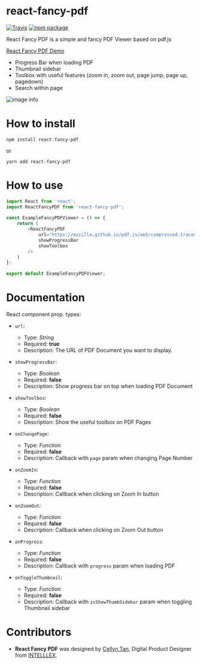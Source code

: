 # react-fancy-pdf

[![Travis][build-badge]][build]
[![npm package][npm-badge]][npm]

React Fancy PDF is a simple and fancy PDF Viewer based on pdf.js

[React Fancy PDF Demo](https://intelllex.github.io/react-fancy-pdf/)

- Progress Bar when loading PDF
- Thumbnail sidebar
- Toolbox with useful features (zoom in, zoom out, page jump, page up, pagedown)
- Search within page

![image info](https://i.imgur.com/rqECUDN.png)

# How to install

```
npm install react-fancy-pdf
```

or

```
yarn add react-fancy-pdf
```

# How to use

```js
import React from 'react';
import ReactFancyPDF from 'react-fancy-pdf';
 
const ExampleFancyPDFViewer = () => {
    return (
        <ReactFancyPDF
            url="https://mozilla.github.io/pdf.js/web/compressed.tracemonkey-pldi-09.pdf"
            showProgressBar
            showToolbox
        />
    )
};
 
export default ExampleFancyPDFViewer;
```

# Documentation
React component prop. types:

-   `url`:

    -   Type: _String_
    -   Required: **true**
    -   Description: The URL of PDF Document you want to display.

-   `showProgressBar`:

    -   Type: _Boolean_
    -   Required: **false**
    -   Description: Show progress bar on top when loading PDF Document

-   `showToolbox`:

    -   Type: _Boolean_
    -   Required: **false**
    -   Description: Show the useful toolbox on PDF Pages

-   `onChangePage`:
    -   Type: _Function_
    -   Required: **false**
    -   Description: Callback with `page` param when changing Page Number

-   `onZoomIn`:
    -   Type: _Function_
    -   Required: **false**
    -   Description: Callback when clicking on Zoom In button

-   `onZoomOut`:
    -   Type: _Function_
    -   Required: **false**
    -   Description: Callback when clicking on Zoom Out button

-   `onProgress`:
    -   Type: _Function_
    -   Required: **false**
    -   Description: Callback with `progress` param when loading PDF

-   `onToggleThumbnail`:
    -   Type: _Function_
    -   Required: **false**
    -   Description: Callback with `isShowThumbSidebar` param when toggling Thumbnail sidebar

# Contributors
- **React Fancy PDF** was designed by [Cellyn Tan](https://cellyntan.com), Digital Product Designer from [INTELLLEX](https://intelllex.com).

[build-badge]: https://img.shields.io/travis/user/repo/master.png?style=flat-square
[build]: https://travis-ci.org/user/repo

[npm-badge]: https://img.shields.io/npm/v/npm-package.png?style=flat-square
[npm]: https://www.npmjs.org/package/npm-package

[coveralls-badge]: https://img.shields.io/coveralls/user/repo/master.png?style=flat-square
[coveralls]: https://coveralls.io/github/user/repo


